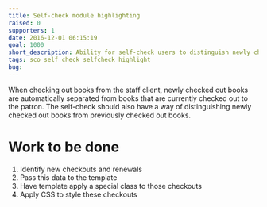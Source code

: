 ```yaml
---
title: Self-check module highlighting
raised: 0
supporters: 1
date: 2016-12-01 06:15:19
goal: 1000
short_description: Ability for self-check users to distinguish newly checked out books from currently checked out books.
tags: sco self check selfcheck highlight
bug:
---
```


When checking out books from the staff client, newly checked out books are automatically separated from books that are currently checked out to the patron. The self-check should also have a way of distinguishing newly checked out books from previously checked out books.

# Work to be done
1. Identify new checkouts and renewals
2. Pass this data to the template
3. Have template apply a special class to those checkouts
4. Apply CSS to style these checkouts
